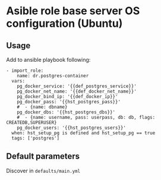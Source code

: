 


# Asible role base server OS configuration (Ubuntu)

## Usage

Add to ansible playbook following:

    - import_role:
        name: dr.postgres-container
      vars:
        pg_docker_service: '{{def_postgres_service}}'
        pg_docker_net_name: '{{def_docker_net_name}}'
        pg_docker_bind_ip: '{{def_docker_ip}}'
        pg_docker_pass: '{{hst_postgres_pass}}'
        #  - {name: dbname}
        pg_docker_dbs: '{{hst_postgres_dbs}}'
        #  - {name: username, pass: userpass, db: db, flags: CREATEDB,SUPERUSER}
        pg_docker_users: '{{hst_postgres_users}}'
      when: hst_setup_pg is defined and hst_setup_pg == true
      tags: ['postgres']


## Default parameters

Discover in `defaults/main.yml`
